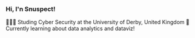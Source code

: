 ### Hi, I'n Snuspect!
👩🏻‍🎓 Studing Cyber Security at the University of Derby, United Kingdom
💭 Currently learning about data analytics and dataviz!
